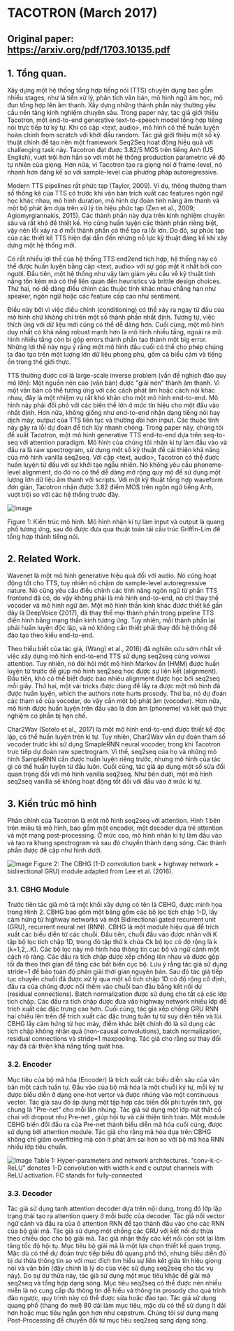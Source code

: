 # TACOTRON (March 2017)

## Original paper: https://arxiv.org/pdf/1703.10135.pdf

## 1. Tổng quan.

Xây dựng một hệ thống tổng hợp tiếng nói (TTS) chuyên dụng bao gồm nhiều stages, như là tiền xử lý, phân tích văn bản, mô hình ngữ âm học, mô đun tổng hợp lên âm thanh. Xây dựng những thành phần này thường yêu cầu nền tảng kinh nghiệm chuyên sâu. Trong paper này, tác giả giới thiệu Tacotron, một end-to-end generative text-to-speech model tổng hợp tiếng nói trực tiếp từ ký tự. Khi có cặp <text, audio>, mô hình có thể huấn luyện hoàn chỉnh from scratch với khởi đầu random. Tác giả giới thiệu một số kỹ thuật chính để tạo nên một framework Seq2Seq hoạt động hiệu quả với challenging task này. Tacotron đạt được 3.82/5 MOS trên tiếng Anh (US English), vượt trội hơn hẳn so với một hệ thống production parametric về độ tự nhiên của giọng. Hơn nữa, vì Tacotron tạo ra giọng nói ở frame-level, nó nhanh hơn đáng kể so với sample-level của phương pháp autoregressive.

Modern TTS pipelines rất phức tạp (Taylor, 2009). Ví dụ, thông thường tham số thống kê của TTS có trước khi văn bản trích xuất các features ngôn ngữ học khác nhau, mô hình duration, mô hình dự đoán tính năng âm thanh và một bộ phát âm dựa trên xử lý tín hiệu phức tạp (Zen
et al., 2009; Agiomyrgiannakis, 2015). Các thành phần này dựa trên kinh nghiệm chuyên sâu và rất khó để thiết kế. Họ cũng huấn luyện các thành phần riêng biệt, vậy nên lỗi xảy ra ở mỗi thành phần có thể tạo ra lỗi lớn. 
Do đó, sự phức tạp của các thiết kế TTS hiện đại dẫn đến những nỗ lực kỹ thuật đáng kể khi xây dựng một hệ thống mới.

Có rất nhiều lợi thế của hệ thống TTS end2end tích hợp, hệ thống này có thể được huấn luyện bằng cặp <text, audio> với sự góp mặt ít nhất bởi con người. Đầu tiên, một hệ thống như vậy làm giảm yêu cầu về kỹ thuật tính năng tốn kém mà có thể liên quan đến heuristics và brittle design choices. Thứ hai, nó dễ dàng điều chỉnh các thuộc tính khác nhau chẳng hạn như speaker, ngôn ngữ hoặc các feature cấp cao như sentiment.

Điều này bởi vì việc điều chỉnh (conditioning) có thể xảy ra ngay từ đầu của mô hình chứ không chỉ trên một số thành phần nhất định. Tương tự, việc thích ứng với dữ liệu mới cũng có thể dễ dàng hơn. Cuối cùng, một mô hình duy nhất có khả năng robust mạnh hơn là mô hình nhiều tầng, ngoài ra mô hình nhiều tầng còn bị gộp errors thành phần tạo thành một big error. Những lợi thế này ngụ ý rằng một mô hình đầu cuối có thể cho phép chúng ta đào tạo trên một lượng lớn dữ liệu phong phú, gồm cả biểu cảm và tiếng ồn trong thế giới thực.

TTS thường được coi là large-scale inverse problem (vấn đề nghịch đảo quy mô lớn): Một nguồn nén cao (văn bản) được "giải nén" thành âm thanh. Vì một văn bản có thể tương ứng với các cách phát âm hoặc cách nói khác nhau, đây là một nhiệm vụ rất khó khăn cho một mô hình end-to-end. Mô hình này phải đối phó với các biến thể lớn ở mức tín hiệu cho một đầu vào nhất định.
Hơn nữa, không giống như end-to-end nhận dạng tiếng nói hay dịch máy, output của TTS liên tục và thường dài hơn input. Các thuộc tính này gây ra lỗi dự đoán để tích lũy nhanh chóng. Trong paper này, chúng tôi đề xuất Tacotron, một mô hình generative TTS end-to-end dựa trên seq-to-seq với attention paradigm. Mô hình của chúng tôi nhận kí tự làm đầu vào và đầu ra là raw spectrogram, sử dụng một số kỹ thuật để cải thiện khả năng của mô hình vanilla seq2seq. Với cặp <text, audio>, Tacotron có thể được huấn luyện từ đầu với sự khởi tạo ngẫu nhiên. Nó không yêu cầu phoneme-level alignment, do đó nó có thể dễ dàng mở rộng quy mô để sử dụng một lượng lớn dữ liệu âm thanh với scripts. Với một kỹ thuật tổng hợp waveform đơn giản, Tacotron nhận được 3.82 điểm MOS trên ngôn ngữ tiếng Anh, vượt trội so với các hệ thống trước đây.

![Image](images/tacotron-pic1.png)

Figure 1: Kiến trúc mô hình. Mô hình nhận kí tự làm input và output là quang phổ tương ứng, sau đó được đưa qua thuật toán tái cấu trúc Griffin-Lim để tổng hợp thành tiếng nói.

## 2. Related Work.

Wavenet là một mô hình generative hiệu quả đối với audio. Nó cũng hoạt động tốt cho TTS, tuy nhiên nó chậm do sample-level autoregressive nature. Nó cũng yêu cầu điều chỉnh các tính năng ngôn ngữ từ phần TTS frontend đã có, do vậy không phải là mô hình end-to-end, nó chỉ thay thế vocoder và mô hình ngữ âm. Một mô hình thần kinh khác được thiết kế gần đây là DeepVoice (2017), đã thay thế mọi thành phần trong pipeline TTS điển hình bằng mạng thần kinh tương ứng. Tuy nhiên, mỗi thành phần lại phải huấn luyện độc lập, và nó không cần thiết phải thay đổi hệ thống để đào tạo theo kiểu end-to-end.

Theo hiểu biết của tác giả, (Wang) et al., 2016) đã nghiên cứu sớm nhất về việc xây dựng mô hình end-to-end TTS sử dụng seq2seq cùng voiwss attention. Tuy nhiên, nó đòi hỏi một mô hình Markov ẩn (HMM) được huấn luyện từ trước để giúp mô hình seq2seq học được sự liên kết (alignment). Đầu tiên, khó có thể biết được bao nhiêu alignment được học bởi seq2seq mỗi giây. Thứ hai, một vài tricks được dùng để lấy ra được một mô hình đã được huấn luyện, which the authors note hurts prosody. Thứ ba, nó dự đoán các tham số của vocoder, do vậy cần một bộ phát âm (vocoder). Hơn nữa, mô hình được huấn luyện trên đầu vào là đơn âm (phoneme) và kết quả thực nghiệm có phần bị hạn chế. 

Char2Wav (Sotelo et al., 2017) là một mô hình end-to-end được thiết kế độc lập, có thể huấn luyện trên kí tự. Tuy nhiên, Char2Wav vẫn dự đoán tham số vocoder trước khi sử dụng SmapleRNN neural vocoder, trong khi Tacotron trực tiếp dự đoán raw spectrogram. Vì thế, seq2seq của họ và những mô hình SampleRNN cần được huấn luyện riêng trước, nhưng mô hình của tác gì có thể huấn luyện từ đầu luôn. Cuối cùng, tác giả áp dụng một số sửa đổi quan trọng đối với mô hình vanilla seq2seq. Như bên dưới, một mô hình seq2seq vanilla sẽ không hoạt động tốt đối với đầu vào ở mức kí tự.

## 3. Kiến trúc mô hình

Phần chính của Tacotron là một mô hình seq2seq với attention. Hình 1 bên trên miêu tả mô hình, bao gồm một encoder, một decoder dựa trê attention và một mạng post-processing. Ở mức cao, mô hình nhận kí tự làm đầu vào và tạo ra khung spectrogram và sau đó chuyển thành dạng sóng. Các thành phần được đề cập như hình dưới.

![Image](images/figure2_tacotron.png)
Figure 2: The CBHG (1-D convolution bank + highway network + bidirectional GRU) module
adapted from Lee et al. (2016).

### 3.1. CBHG Module

Trước tiên tác giả mô tả một khối xây dựng có tên là CBHG, được minh họa trong Hình 2. CBHG bao gồm một băng gồm các bộ lọc tích chập 1-D, lấy cảm hứng từ highway networks và một Bidirectional gated recurrent unit (GRU), recurrent neural net (RNN). CBHG là một module hiệu quả để trích xuất các biểu diễn từ các chuỗi. Đầu tiên, chuỗi đầu vào được nhân với K tập bộ lọc tích chập 1D, trong đó tập thứ k chứa Ck bộ lọc có độ rộng là k (k=1,2,..K). Các bộ lọc này mô hình hóa thông tin cục bộ và ngữ cảnh một cách rõ ràng. Các đầu ra tích chập được xếp chồng lên nhau và được gộp tối đa theo thời gian để tăng các bất biến cục bộ. Lưu ý rằng tác giả sử dụng stride=1 để bảo toàn độ phân giải thời gian nguyên bản. Sau đó tác giả tiếp tục chuyển chuỗi đã được xử lý qua một số tích chập 1D có độ rộng cố định, đầu ra của chúng được nối thêm vào chuỗi ban đầu bằng kết nối dư (residual connections). Batch normalization được sử dụng cho tất cả các lớp tích chập. Các đầu ra tích chập được đưa vào highway network nhiều lớp để trích xuất các đặc trưng cao hơn. Cuối cùng, tác gỉa xếp chồng GRU RNN hai chiều lên trên để trích xuất các đặc trưng tuần tự từ suy diễn tiến và lùi. CBHG lấy cảm hứng từ học máy, điểm khác biệt chính đó là sử dụng các tích chập không nhân quả (non-causal convolutions), batch normalization, residual connections và stride=1 maxpooling. Tác giả cho rằng sự thay đổi này đã cải thiện khả năng tổng quát hóa.

### 3.2. Encoder

Mục tiêu của bộ mã hóa (Encoder) là trích xuất các biểu diễn sâu của văn bản một cách tuần tự. Đầu vào của bộ mã hóa là một chuỗi ký tự, mỗi ký tự được biểu diễn ở dạng one-hot vertor và được nhúng vào một continuous vector. Tác giả sau đó áp dụng một tập hợp các biến đổi phi tuyến tính, gọi chung là "Pre-net" cho mỗi lần nhúng. Tác giả sử dụng một lớp nút thắt cổ chai với dropout như Pre-net , giúp hội tụ và cải thiện tính toán. Một module CBHG biến đổi đầu ra của Pre-net thành biểu diễn mã hóa cuối cùng, được sử dụng bởi attention module. Tác giả cho rằng mã hóa dựa trên CBHG không chỉ giảm overfitting mà còn ít phát âm sai hơn so với bộ mã hóa RNN nhiều lớp tiêu chuẩn.

![Image](images/figure2_tacotron.png)
Table 1: Hyper-parameters and network architectures. “conv-k-c-ReLU” denotes 1-D convolution
with width k and c output channels with ReLU activation. FC stands for fully-connected

### 3.3. Decoder

Tác giả sử dụng tanh attention decoder dựa trên nội dung, trong đó lớp lặp trạng thái tạo ra attention query ở mỗi bước của decoder. Tác giả nối vector ngữ cảnh và đầu ra của ô attention RNN để tạo thành đầu vào cho các RNN của bộ giải mã. Tác giả sử dụng một chồng các GRU với kết nối dư thừa theo chiều dọc cho bộ giải mã. Tác giả nhận thấy các kết nối còn sót lại làm tăng tốc độ hội tụ. Mục tiêu bộ giải mã là một lựa chọn thiết kế quan trọng. Mặc dù có thể dự đoán trực tiếp biểu đồ quang phổ thô, nhưng biểu diễn đó bị dư thừa thông tin so với mục đích tìm hiểu sự liên kết giữa tín hiệu giọng nói và văn bản (đây chính là lý do của việc sử dụng seq2seq cho tác vụ này). Do sự dư thừa này, tác giả sử dụng một mục tiêu khác để giải mã seq2seq và tổng hợp dạng sóng. Mục tiêu seq2seq có thể được nén nhiều miễn là nó cung cấp đủ thông tin dễ hiểu và thông tin prosody cho quá trình đảo ngược, quy trình này có thể được sửa hoặc đào tạo. Tác giả sử dụng quang phổ (thang đo mel) 80 dải làm mục tiêu, mặc dù có thể sử dụng ít dải hơn hoặc mục tiêu ngắn gọn hơn như cepstrum. Chúng tôi sử dụng mạng Post-Processing để chuyển đổi từ mục tiêu seq2seq sang dạng sóng.

